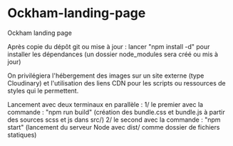 # Ockham-landing-page
Ockham landing page

Après copie du dépôt git ou mise à jour : lancer "npm install -d" pour installer les dépendances (un dossier node_modules sera créé ou mis à jour)

On privilégiera l'hébergement des images sur un site externe (type Cloudinary) et l'utilisation des liens CDN pour les scripts ou ressources de styles qui le permettent.

Lancement avec deux terminaux en parallèle :
1/ le premier avec la commande : "npm run build" (création des bundle.css et bundle.js à partir des sources scss et js dans src/)
2/ le second avec la commande : "npm start" (lancement du serveur Node avec dist/ comme dossier de fichiers statiques)
